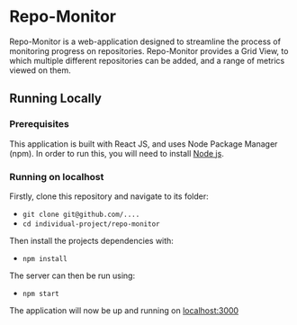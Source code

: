 # Repo-Monitor

Repo-Monitor is a web-application designed to streamline the process of monitoring progress on repositories. Repo-Monitor provides a Grid View, to which multiple different repositories can be added, and a range of metrics viewed on them.


## Running Locally

### Prerequisites
This application is built with React JS, and uses Node Package Manager (npm). In order to run this, you will need to install [Node js](https://nodejs.org/en/).

### Running on localhost
Firstly, clone this repository and navigate to its folder:
* `git clone git@github.com/....`
* `cd individual-project/repo-monitor`

Then install the projects dependencies with:
* `npm install`

The server can then be run using:
* `npm start`

The application will now be up and running on [localhost:3000](localhost:3000)

